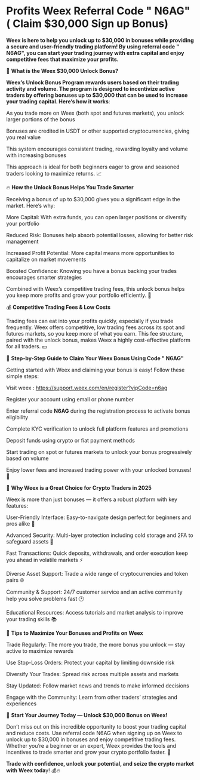 # Profits Weex Referral Code " N6AG" ( Claim $30,000 Sign up Bonus)


**Weex is here to help you unlock up to $30,000 in bonuses while providing a secure and user-friendly trading platform! By using referral code " N6AG", you can start your trading journey with extra capital and enjoy competitive fees that maximize your profits.**

💎 **What is the Weex $30,000 Unlock Bonus?**

**Weex’s Unlock Bonus Program rewards users based on their trading activity and volume. The program is designed to incentivize active traders by offering bonuses up to $30,000 that can be used to increase your trading capital. Here’s how it works**:

As you trade more on Weex (both spot and futures markets), you unlock larger portions of the bonus

Bonuses are credited in USDT or other supported cryptocurrencies, giving you real value

This system encourages consistent trading, rewarding loyalty and volume with increasing bonuses

This approach is ideal for both beginners eager to grow and seasoned traders looking to maximize returns. 📈

🔥 **How the Unlock Bonus Helps You Trade Smarter**

Receiving a bonus of up to $30,000 gives you a significant edge in the market. Here’s why:

More Capital: With extra funds, you can open larger positions or diversify your portfolio

Reduced Risk: Bonuses help absorb potential losses, allowing for better risk management

Increased Profit Potential: More capital means more opportunities to capitalize on market movements

Boosted Confidence: Knowing you have a bonus backing your trades encourages smarter strategies

Combined with Weex’s competitive trading fees, this unlock bonus helps you keep more profits and grow your portfolio efficiently. 💸

💰 **Competitive Trading Fees & Low Costs**

Trading fees can eat into your profits quickly, especially if you trade frequently. Weex offers competitive, low trading fees across its spot and futures markets, so you keep more of what you earn. This fee structure, paired with the unlock bonus, makes Weex a highly cost-effective platform for all traders. 💵

📝 **Step-by-Step Guide to Claim Your Weex Bonus Using Code " N6AG"**

Getting started with Weex and claiming your bonus is easy! Follow these simple steps:

Visit weex : https://support.weex.com/en/register?vipCode=n6ag

Register your account using email or phone number

Enter referral code **N6AG** during the registration process to activate bonus eligibility

Complete KYC verification to unlock full platform features and promotions

Deposit funds using crypto or fiat payment methods

Start trading on spot or futures markets to unlock your bonus progressively based on volume

Enjoy lower fees and increased trading power with your unlocked bonuses! 🎉

🌟 **Why Weex is a Great Choice for Crypto Traders in 2025**

Weex is more than just bonuses — it offers a robust platform with key features:

User-Friendly Interface: Easy-to-navigate design perfect for beginners and pros alike 📱

Advanced Security: Multi-layer protection including cold storage and 2FA to safeguard assets 🔐

Fast Transactions: Quick deposits, withdrawals, and order execution keep you ahead in volatile markets ⚡️

Diverse Asset Support: Trade a wide range of cryptocurrencies and token pairs 🌐

Community & Support: 24/7 customer service and an active community help you solve problems fast 🕑

Educational Resources: Access tutorials and market analysis to improve your trading skills 📚

🎯 **Tips to Maximize Your Bonuses and Profits on Weex**

Trade Regularly: The more you trade, the more bonus you unlock — stay active to maximize rewards

Use Stop-Loss Orders: Protect your capital by limiting downside risk

Diversify Your Trades: Spread risk across multiple assets and markets

Stay Updated: Follow market news and trends to make informed decisions

Engage with the Community: Learn from other traders’ strategies and experiences

🚀 **Start Your Journey Today — Unlock $30,000 Bonus on Weex!**

Don’t miss out on this incredible opportunity to boost your trading capital and reduce costs. Use referral code N6AG when signing up on Weex to unlock up to $30,000 in bonuses and enjoy competitive trading fees. Whether you’re a beginner or an expert, Weex provides the tools and incentives to trade smarter and grow your crypto portfolio faster. 🌟

**Trade with confidence, unlock your potential, and seize the crypto market with Weex toda**y! 💰🔥


